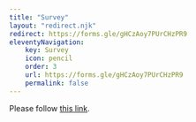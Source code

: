 ```yaml
---
title: "Survey"
layout: "redirect.njk"
redirect: https://forms.gle/gHCzAoy7PUrCHzPR9
eleventyNavigation:
    key: Survey
    icon: pencil
    order: 3
    url: https://forms.gle/gHCzAoy7PUrCHzPR9
    permalink: false
---
```

<!--
*Interested in joining the LASA Surveyor and helping write surveys? Come to a meeting in Mr. Word’s room (T214) on Fridays at lunch!
More information can be found <a href="https://docs.google.com/document/d/1jQ3OzFKKV9872uqK52Lf_0avonWVqBc7WB-GBojlga0/" target="_blank">here.</a>*
<iframe class="form" src="https://docs.google.com/forms/d/e/1FAIpQLSe5j9IT4G_7cg0Mw6zLyiluGOelWEXv5FWl_MX7LKjAnoEjRw/viewform?embedded=true" width="100%" height="450px" frameborder="0" scrolling="no" marginheight="0" marginwidth="0">Loading…</iframe>
-->
<p>Please follow <a href='https://forms.gle/gHCzAoy7PUrCHzPR9'>this link</a>.</p>